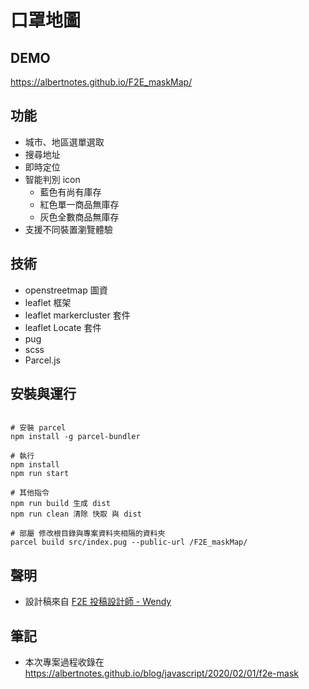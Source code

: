# 口罩地圖

## DEMO

https://albertnotes.github.io/F2E_maskMap/

## 功能

- 城市、地區選單選取
- 搜尋地址
- 即時定位
- 智能判別 icon 
  - 藍色有尚有庫存 
  - 紅色單一商品無庫存
  - 灰色全數商品無庫存
- 支援不同裝置瀏覽體驗

## 技術

- openstreetmap 圖資
- leaflet 框架
- leaflet markercluster 套件
- leaflet Locate 套件
- pug
- scss
- Parcel.js

## 安裝與運行

```

# 安裝 parcel
npm install -g parcel-bundler

# 執行
npm install
npm run start

# 其他指令
npm run build 生成 dist
npm run clean 清除 快取 與 dist

# 部屬 修改根目錄與專案資料夾相隔的資料夾
parcel build src/index.pug --public-url /F2E_maskMap/
```

## 聲明

- 設計稿來自 [F2E 投稿設計師 - Wendy](https://challenge.thef2e.com/user/2259)

## 筆記

- 本次專案過程收錄在 https://albertnotes.github.io/blog/javascript/2020/02/01/f2e-mask
